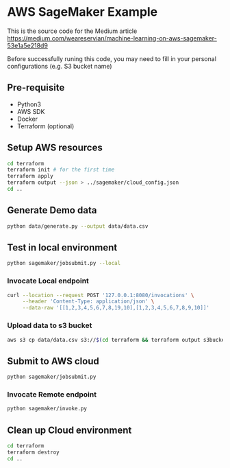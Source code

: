 # AWS SageMaker Example

This is the source code for the Medium article
https://medium.com/weareservian/machine-learning-on-aws-sagemaker-53e1a5e218d9

Before successfully runing this code, you may need to fill in your personal configurations (e.g. S3 bucket name)

## Pre-requisite

* Python3
* AWS SDK
* Docker
* Terraform (optional)

## Setup AWS resources

``` bash
cd terraform
terraform init # for the first time
terraform apply
terraform output --json > ../sagemaker/cloud_config.json
cd ..
```

## Generate Demo data

``` bash
python data/generate.py --output data/data.csv
```

## Test in local environment

``` bash
python sagemaker/jobsubmit.py --local
```

### Invocate Local endpoint

``` bash
curl --location --request POST '127.0.0.1:8080/invocations' \
     --header 'Content-Type: application/json' \
     --data-raw '[[1,2,3,4,5,6,7,8,19,10],[1,2,3,4,5,6,7,8,9,10]]'
```

### Upload data to s3 bucket

``` bash
aws s3 cp data/data.csv s3://$(cd terraform && terraform output s3bucket)/
```

## Submit to AWS cloud

``` bash
python sagemaker/jobsubmit.py
```

### Invocate Remote endpoint

``` bash
python sagemaker/invoke.py
```

## Clean up Cloud environment

``` bash
cd terraform
terraform destroy
cd ..
```
